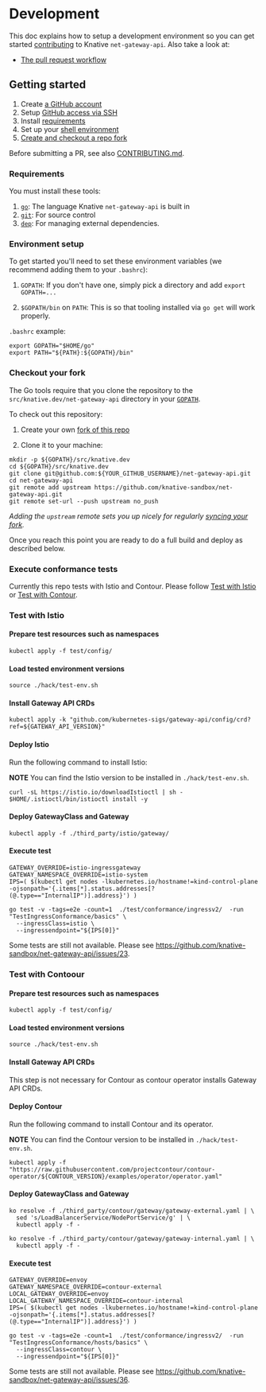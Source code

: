 # Development

This doc explains how to setup a development environment so you can get started
[contributing](https://www.knative.dev/contributing/) to Knative
`net-gateway-api`. Also take a look at:

- [The pull request workflow](https://knative.dev/community/contributing/reviewing/)

## Getting started

1. Create [a GitHub account](https://github.com/join)
1. Setup
   [GitHub access via SSH](https://help.github.com/articles/connecting-to-github-with-ssh/)
1. Install [requirements](#requirements)
1. Set up your [shell environment](#environment-setup)
1. [Create and checkout a repo fork](#checkout-your-fork)

Before submitting a PR, see also [CONTRIBUTING.md](./CONTRIBUTING.md).

### Requirements

You must install these tools:

1. [`go`](https://golang.org/doc/install): The language Knative `net-gateway-api`
   is built in
1. [`git`](https://help.github.com/articles/set-up-git/): For source control
1. [`dep`](https://github.com/golang/dep): For managing external dependencies.

### Environment setup

To get started you'll need to set these environment variables (we recommend
adding them to your `.bashrc`):

1. `GOPATH`: If you don't have one, simply pick a directory and add
   `export GOPATH=...`

1. `$GOPATH/bin` on `PATH`: This is so that tooling installed via `go get` will
   work properly.

`.bashrc` example:

```shell
export GOPATH="$HOME/go"
export PATH="${PATH}:${GOPATH}/bin"
```

### Checkout your fork

The Go tools require that you clone the repository to the
`src/knative.dev/net-gateway-api` directory in your
[`GOPATH`](https://github.com/golang/go/wiki/SettingGOPATH).

To check out this repository:

1. Create your own
   [fork of this repo](https://help.github.com/articles/fork-a-repo/)

1. Clone it to your machine:

```shell
mkdir -p ${GOPATH}/src/knative.dev
cd ${GOPATH}/src/knative.dev
git clone git@github.com:${YOUR_GITHUB_USERNAME}/net-gateway-api.git
cd net-gateway-api
git remote add upstream https://github.com/knative-sandbox/net-gateway-api.git
git remote set-url --push upstream no_push
```

_Adding the `upstream` remote sets you up nicely for regularly
[syncing your fork](https://help.github.com/articles/syncing-a-fork/)._

Once you reach this point you are ready to do a full build and deploy as
described below.

### Execute conformance tests

Currently this repo tests with Istio and Contour. Please follow
[Test with Istio](#test-with-istio) or [Test with Contour](#test-with-contour).

### Test with Istio

#### Prepare test resources such as namespaces

```
kubectl apply -f test/config/
```

#### Load tested environment versions

```
source ./hack/test-env.sh
```

#### Install Gateway API CRDs

```
kubectl apply -k "github.com/kubernetes-sigs/gateway-api/config/crd?ref=${GATEWAY_API_VERSION}"
```

#### Deploy Istio

Run the following command to install Istio:

__NOTE__ You can find the Istio version to be installed in `./hack/test-env.sh`.

```shell
curl -sL https://istio.io/downloadIstioctl | sh -
$HOME/.istioctl/bin/istioctl install -y
```

#### Deploy GatewayClass and Gateway

```
kubectl apply -f ./third_party/istio/gateway/
```

#### Execute test

```shell
GATEWAY_OVERRIDE=istio-ingressgateway
GATEWAY_NAMESPACE_OVERRIDE=istio-system
IPS=( $(kubectl get nodes -lkubernetes.io/hostname!=kind-control-plane -ojsonpath='{.items[*].status.addresses[?(@.type=="InternalIP")].address}') )

go test -v -tags=e2e -count=1  ./test/conformance/ingressv2/  -run "TestIngressConformance/basics" \
  --ingressClass=istio \
  --ingressendpoint="${IPS[0]}"
```

Some tests are still not available. Please see
https://github.com/knative-sandbox/net-gateway-api/issues/23.

### Test with Contoour

#### Prepare test resources such as namespaces

```
kubectl apply -f test/config/
```

#### Load tested environment versions

```
source ./hack/test-env.sh
```

#### Install Gateway API CRDs

This step is not necessary for Contour as contour operator installs Gateway API
CRDs.

#### Deploy Contour

Run the following command to install Contour and its operator.

__NOTE__ You can find the Contour version to be installed in `./hack/test-env.sh`.

```shell
kubectl apply -f "https://raw.githubusercontent.com/projectcontour/contour-operator/${CONTOUR_VERSION}/examples/operator/operator.yaml"
```

#### Deploy GatewayClass and Gateway

```
ko resolve -f ./third_party/contour/gateway/gateway-external.yaml | \
  sed 's/LoadBalancerService/NodePortService/g' | \
  kubectl apply -f -

ko resolve -f ./third_party/contour/gateway/gateway-internal.yaml | \
  kubectl apply -f -
```

#### Execute test

```shell
GATEWAY_OVERRIDE=envoy
GATEWAY_NAMESPACE_OVERRIDE=contour-external
LOCAL_GATEWAY_OVERRIDE=envoy
LOCAL_GATEWAY_NAMESPACE_OVERRIDE=contour-internal
IPS=( $(kubectl get nodes -lkubernetes.io/hostname!=kind-control-plane -ojsonpath='{.items[*].status.addresses[?(@.type=="InternalIP")].address}') )

go test -v -tags=e2e -count=1  ./test/conformance/ingressv2/  -run "TestIngressConformance/hosts/basics" \
  --ingressClass=contour \
  --ingressendpoint="${IPS[0]}"
```

Some tests are still not available. Please see
https://github.com/knative-sandbox/net-gateway-api/issues/36.
